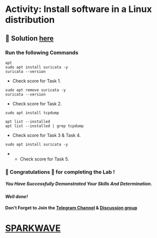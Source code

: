 # Activity: Install software in a Linux distribution

## 🔑 Solution [here](www)

### Run the following Commands

```
apt
sudo apt install suricata -y
suricata --version
```
* Check score for Task 1.
```
sudo apt remove suricata -y
suricata --version
```
* Check score for Task 2.
```
sudo apt install tcpdump
```
```
apt list --installed
apt list --installed | grep tcpdump
```
* Check score for Task 3 & Task 4.
```
sudo apt install suricata -y
```
* * Check score for Task 5.

### 🐼 Congratulations 🎉 for completing the Lab !

##### *You Have Successfully Demonstrated Your Skills And Determination.*

#### *Well done!*

#### Don't Forget to Join the [Telegram Channel](https://t.me/sparkwave.01) & [Discussion group](https://t.me/sparkwave.01chats)

# [SPARKWAVE](https://www.youtube.com/@sparkwave.01)
